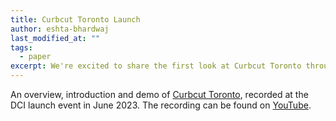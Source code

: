 ```yaml
---
title: Curbcut Toronto Launch
author: eshta-bhardwaj
last_modified_at: ""
tags: 
  - paper
excerpt: We're excited to share the first look at Curbcut Toronto through a short workshop showcasing its map-based spatial and analytical features.
---
```


An overview, introduction and demo of [Curbcut Toronto](https://toronto.curbcut.ca/), recorded at the DCI launch event in June 2023.
The recording can be found on [YouTube](https://youtu.be/hNwKTmo9WHA?si=QfEbFMtZXF1v9xRY). 
